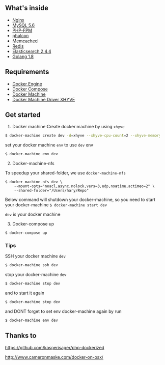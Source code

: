 ## What's inside

* [Nginx](http://nginx.org/)
* [MySQL 5.6](http://www.mysql.com/)
* [PHP-FPM](http://php-fpm.org/)
* [phalcon](https://github.com/phalcon/cphalcon)
* [Memcached](http://memcached.org/)
* [Redis](http://redis.io/)
* [Elasticsearch 2.4.4](http://www.elasticsearch.org/)
* [Golang 1.8](https://golang.org/dl/)

## Requirements

* [Docker Engine](https://docs.docker.com/installation/)
* [Docker Compose](https://docs.docker.com/compose/)
* [Docker Machine](https://docs.docker.com/machine/)
* [Docker Machine Driver XHYVE](https://github.com/zchee/docker-machine-driver-xhyve)

## Get started

1. Docker machine
Create docker machine by using `xhyve`

```sh
$ docker-machine create dev -d=xhyve --xhyve-cpu-count=2 --xhyve-memory-size=2048 --xhyve-experimental-nfs-share
```

set your docker machine `env` to use `dev` env

```sh
$ docker-machine env dev
```

2. Docker-machine-nfs

To speedup your shared-folder, we use `docker-machine-nfs`
```
$ docker-machine-nfs dev \
    --mount-opts="noacl,async,nolock,vers=3,udp,noatime,actimeo=2" \
    --shared-folder="/Users/hary/Repo"
```

Below command will shutdown your docker-machine, so you need to start your docker-machine `$ docker-machine start dev`

`dev` is your docker machine

3. Docker-compose up

```sh
$ docker-compose up
```

### Tips
SSH your docker machine `dev`
```sh
$ docker-machine ssh dev
```

stop your docker-machine `dev`
```sh
$ docker-machine stop dev
```

and to start it again
```sh
$ docker-machine stop dev
```

and DONT forget to set env docker-machine again by run
```sh
$ docker-machine env dev
```

## Thanks to
https://github.com/kasperisager/php-dockerized

http://www.cameronmaske.com/docker-on-osx/
